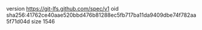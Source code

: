 version https://git-lfs.github.com/spec/v1
oid sha256:41762ce40aae520bbd476b81288ec5fb717ba11da9409dbe74f782aa5f71d04d
size 1546
